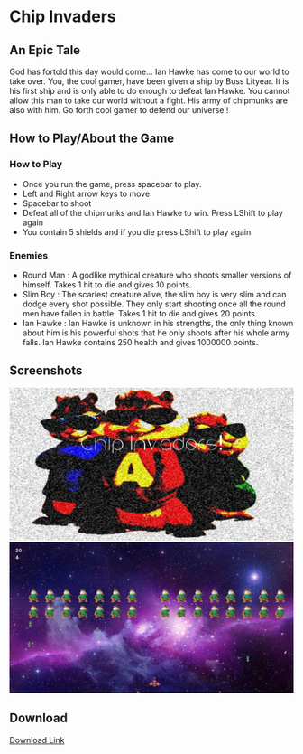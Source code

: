 # Chip Invaders

## An Epic Tale
God has fortold this day would come... Ian Hawke has come to our world to take over. You, the cool gamer, have been given a ship by Buss Lityear. It is his first ship and is only able to do enough to defeat Ian Hawke. You cannot allow this man to take our world without a fight. His army of chipmunks are also with him. Go forth cool gamer to defend our universe!!

## How to Play/About the Game
### How to Play
- Once you run the game, press spacebar to play.
- Left and Right arrow keys to move
- Spacebar to shoot
- Defeat all of the chipmunks and Ian Hawke to win. Press LShift to play again
- You contain 5 shields and if you die press LShift to play again

### Enemies
- Round Man : A godlike mythical creature who shoots smaller versions of himself. Takes 1 hit to die and gives 10 points.
- Slim Boy : The scariest creature alive, the slim boy is very slim and can dodge every shot possible. They only start shooting once all the round men have fallen in battle. Takes 1 hit to die and gives 20 points.
- Ian Hawke : Ian Hawke is unknown in his strengths, the only thing known about him is his powerful shots that he only shoots after his whole army falls. Ian Hawke contains 250 health and gives 1000000 points.

## Screenshots
![alt_text](https://raw.githubusercontent.com/NaeNaed/spaceshooter/master/screenshots/startscreen.PNG "Chip Invaders")
![alt_text](https://raw.githubusercontent.com/NaeNaed/spaceshooter/master/screenshots/gameplay.PNG "Chip Invaders Gameplay")

## Download
[Download Link](https://github.com/NaeNaed/spaceshooter/releases/download/1.0.0/Chip.Invaders.exe)
